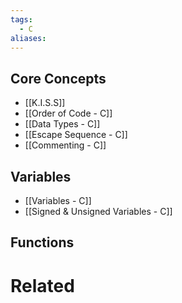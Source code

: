 ```yaml
---
tags:
  - C
aliases:
---
```


## Core Concepts
- [[K.I.S.S]]
- [[Order of Code - C]]
- [[Data Types - C]]
- [[Escape Sequence - C]]
- [[Commenting - C]]

## Variables
- [[Variables - C]]
- [[Signed & Unsigned Variables - C]]

## Functions


# Related

